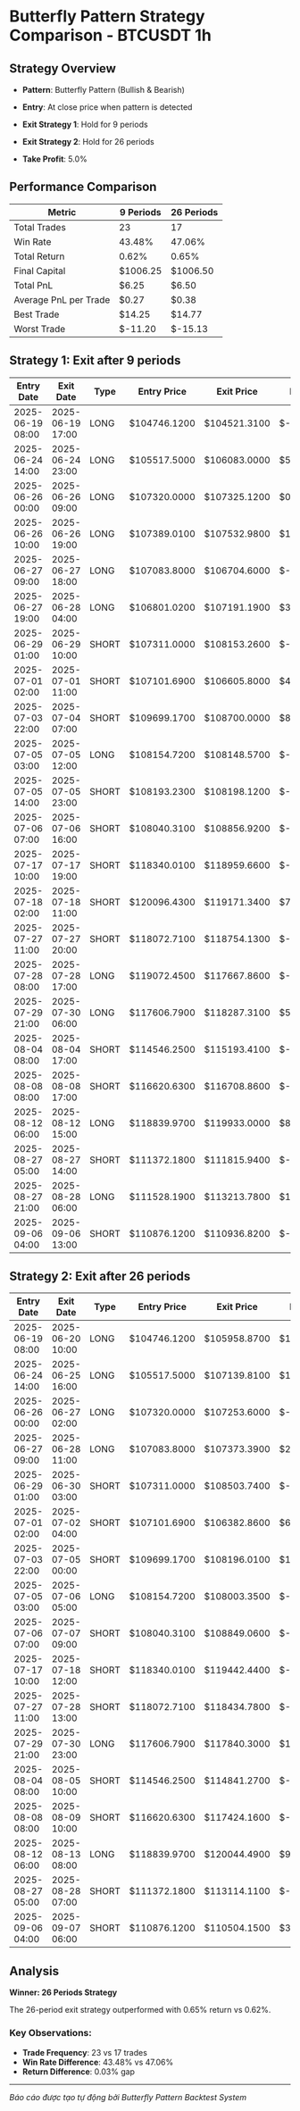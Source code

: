 # Butterfly Pattern Strategy Comparison - BTCUSDT 1h

## Strategy Overview
- **Pattern**: Butterfly Pattern (Bullish & Bearish)
- **Entry**: At close price when pattern is detected
- **Exit Strategy 1**: Hold for 9 periods
- **Exit Strategy 2**: Hold for 26 periods

- **Take Profit**: 5.0%

## Performance Comparison

| Metric | 9 Periods | 26 Periods |
|--------|-----------|------------|
| Total Trades | 23 | 17 |
| Win Rate | 43.48% | 47.06% |
| Total Return | 0.62% | 0.65% |
| Final Capital | $1006.25 | $1006.50 |
| Total PnL | $6.25 | $6.50 |
| Average PnL per Trade | $0.27 | $0.38 |
| Best Trade | $14.25 | $14.77 |
| Worst Trade | $-11.20 | $-15.13 |

## Strategy 1: Exit after 9 periods

| Entry Date | Exit Date | Type | Entry Price | Exit Price | PnL | PnL % | Pattern Type | Exit Reason |
|------------|-----------|------|-------------|------------|-----|-------|-------------|-------------|
| 2025-06-19 08:00 | 2025-06-19 17:00 | LONG | $104746.1200 | $104521.3100 | $-2.04 | -0.21% | Bullish Butterfly | Time |
| 2025-06-24 14:00 | 2025-06-24 23:00 | LONG | $105517.5000 | $106083.0000 | $5.08 | 0.54% | Bullish Butterfly | Time |
| 2025-06-26 00:00 | 2025-06-26 09:00 | LONG | $107320.0000 | $107325.1200 | $0.05 | 0.00% | Bullish Butterfly | Time |
| 2025-06-26 10:00 | 2025-06-26 19:00 | LONG | $107389.0100 | $107532.9800 | $1.28 | 0.13% | Bullish Butterfly | Time |
| 2025-06-27 09:00 | 2025-06-27 18:00 | LONG | $107083.8000 | $106704.6000 | $-3.38 | -0.35% | Bullish Butterfly | Time |
| 2025-06-27 19:00 | 2025-06-28 04:00 | LONG | $106801.0200 | $107191.1900 | $3.47 | 0.37% | Bullish Butterfly | Time |
| 2025-06-29 01:00 | 2025-06-29 10:00 | SHORT | $107311.0000 | $108153.2600 | $-7.49 | -0.78% | Bearish Butterfly | Time |
| 2025-07-01 02:00 | 2025-07-01 11:00 | SHORT | $107101.6900 | $106605.8000 | $4.39 | 0.46% | Bearish Butterfly | Time |
| 2025-07-03 22:00 | 2025-07-04 07:00 | SHORT | $109699.1700 | $108700.0000 | $8.66 | 0.91% | Bearish Butterfly | Time |
| 2025-07-05 03:00 | 2025-07-05 12:00 | LONG | $108154.7200 | $108148.5700 | $-0.05 | -0.01% | Bullish Butterfly | Time |
| 2025-07-05 14:00 | 2025-07-05 23:00 | SHORT | $108193.2300 | $108198.1200 | $-0.04 | -0.00% | Bearish Butterfly | Time |
| 2025-07-06 07:00 | 2025-07-06 16:00 | SHORT | $108040.3100 | $108856.9200 | $-7.25 | -0.76% | Bearish Butterfly | Time |
| 2025-07-17 10:00 | 2025-07-17 19:00 | SHORT | $118340.0100 | $118959.6600 | $-4.99 | -0.52% | Bearish Butterfly | Time |
| 2025-07-18 02:00 | 2025-07-18 11:00 | SHORT | $120096.4300 | $119171.3400 | $7.30 | 0.77% | Bearish Butterfly | Time |
| 2025-07-27 11:00 | 2025-07-27 20:00 | SHORT | $118072.7100 | $118754.1300 | $-5.51 | -0.58% | Bearish Butterfly | Time |
| 2025-07-28 08:00 | 2025-07-28 17:00 | LONG | $119072.4500 | $117667.8600 | $-11.20 | -1.18% | Bullish Butterfly | Time |
| 2025-07-29 21:00 | 2025-07-30 06:00 | LONG | $117606.7900 | $118287.3100 | $5.43 | 0.58% | Bullish Butterfly | Time |
| 2025-08-04 08:00 | 2025-08-04 17:00 | SHORT | $114546.2500 | $115193.4100 | $-5.33 | -0.56% | Bearish Butterfly | Time |
| 2025-08-08 08:00 | 2025-08-08 17:00 | SHORT | $116620.6300 | $116708.8600 | $-0.71 | -0.08% | Bearish Butterfly | Time |
| 2025-08-12 06:00 | 2025-08-12 15:00 | LONG | $118839.9700 | $119933.0000 | $8.63 | 0.92% | Bullish Butterfly | Time |
| 2025-08-27 05:00 | 2025-08-27 14:00 | SHORT | $111372.1800 | $111815.9400 | $-3.77 | -0.40% | Bearish Butterfly | Time |
| 2025-08-27 21:00 | 2025-08-28 06:00 | LONG | $111528.1900 | $113213.7800 | $14.25 | 1.51% | Bullish Butterfly | Time |
| 2025-09-06 04:00 | 2025-09-06 13:00 | SHORT | $110876.1200 | $110936.8200 | $-0.52 | -0.05% | Bearish Butterfly | Time |

## Strategy 2: Exit after 26 periods

| Entry Date | Exit Date | Type | Entry Price | Exit Price | PnL | PnL % | Pattern Type | Exit Reason |
|------------|-----------|------|-------------|------------|-----|-------|-------------|-------------|
| 2025-06-19 08:00 | 2025-06-20 10:00 | LONG | $104746.1200 | $105958.8700 | $11.00 | 1.16% | Bullish Butterfly | Time |
| 2025-06-24 14:00 | 2025-06-25 16:00 | LONG | $105517.5000 | $107139.8100 | $14.77 | 1.54% | Bullish Butterfly | Time |
| 2025-06-26 00:00 | 2025-06-27 02:00 | LONG | $107320.0000 | $107253.6000 | $-0.60 | -0.06% | Bullish Butterfly | Time |
| 2025-06-27 09:00 | 2025-06-28 11:00 | LONG | $107083.8000 | $107373.3900 | $2.63 | 0.27% | Bullish Butterfly | Time |
| 2025-06-29 01:00 | 2025-06-30 03:00 | SHORT | $107311.0000 | $108503.7400 | $-10.85 | -1.11% | Bearish Butterfly | Time |
| 2025-07-01 02:00 | 2025-07-02 04:00 | SHORT | $107101.6900 | $106382.8600 | $6.48 | 0.67% | Bearish Butterfly | Time |
| 2025-07-03 22:00 | 2025-07-05 00:00 | SHORT | $109699.1700 | $108196.0100 | $13.32 | 1.37% | Bearish Butterfly | Time |
| 2025-07-05 03:00 | 2025-07-06 05:00 | LONG | $108154.7200 | $108003.3500 | $-1.38 | -0.14% | Bullish Butterfly | Time |
| 2025-07-06 07:00 | 2025-07-07 09:00 | SHORT | $108040.3100 | $108849.0600 | $-7.36 | -0.75% | Bearish Butterfly | Time |
| 2025-07-17 10:00 | 2025-07-18 12:00 | SHORT | $118340.0100 | $119442.4400 | $-9.10 | -0.93% | Bearish Butterfly | Time |
| 2025-07-27 11:00 | 2025-07-28 13:00 | SHORT | $118072.7100 | $118434.7800 | $-2.97 | -0.31% | Bearish Butterfly | Time |
| 2025-07-29 21:00 | 2025-07-30 23:00 | LONG | $117606.7900 | $117840.3000 | $1.92 | 0.20% | Bullish Butterfly | Time |
| 2025-08-04 08:00 | 2025-08-05 10:00 | SHORT | $114546.2500 | $114841.2700 | $-2.49 | -0.26% | Bearish Butterfly | Time |
| 2025-08-08 08:00 | 2025-08-09 10:00 | SHORT | $116620.6300 | $117424.1600 | $-6.65 | -0.69% | Bearish Butterfly | Time |
| 2025-08-12 06:00 | 2025-08-13 08:00 | LONG | $118839.9700 | $120044.4900 | $9.71 | 1.01% | Bullish Butterfly | Time |
| 2025-08-27 05:00 | 2025-08-28 07:00 | SHORT | $111372.1800 | $113114.1100 | $-15.13 | -1.56% | Bearish Butterfly | Time |
| 2025-09-06 04:00 | 2025-09-07 06:00 | SHORT | $110876.1200 | $110504.1500 | $3.20 | 0.34% | Bearish Butterfly | Time |

## Analysis

**Winner: 26 Periods Strategy**

The 26-period exit strategy outperformed with 0.65% return vs 0.62%.

### Key Observations:
- **Trade Frequency**: 23 vs 17 trades
- **Win Rate Difference**: 43.48% vs 47.06%
- **Return Difference**: 0.03% gap

---
*Báo cáo được tạo tự động bởi Butterfly Pattern Backtest System*
